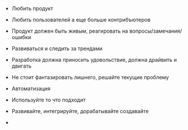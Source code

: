 * Любить продукт
* Любить пользователей а еще больше контрибъютеров
* Продукт должен быть живым, реагировать на вопросы/замечания/ошибки
* Развиваться и следить за трендами
* Разработка должна приносить удовольствие, должна драйвить и двигать
* Не стоит фантазировать лишнего, решайте текущие проблему

* Автоматизация
* Используйте то что подходит
* Развивайте, интегрируйте, дорабатывайте создавайте
* 